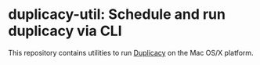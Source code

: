 # duplicacy-util: Schedule and run duplicacy via CLI

[Duplicacy]: https://github.com/gilbertchen/duplicacy

This repository contains utilities to run [Duplicacy] on the Mac OS/X
platform.